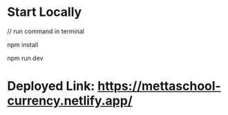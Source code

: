 # Start Locally 

// run command in terminal
<p>npm install</p>
<p>npm run dev</p>


# Deployed Link: https://mettaschool-currency.netlify.app/

